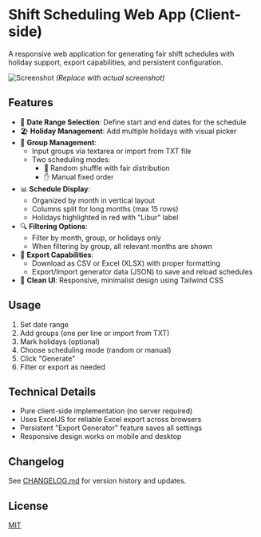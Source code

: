 # Shift Scheduling Web App (Client-side)

A responsive web application for generating fair shift schedules with holiday support, export capabilities, and persistent configuration.

![Screenshot](https://via.placeholder.com/800x500?text=Shift+Scheduling+App+Screenshot) 
*(Replace with actual screenshot)*

## Features

- 📅 **Date Range Selection**: Define start and end dates for the schedule
- 🏖️ **Holiday Management**: Add multiple holidays with visual picker
- 👥 **Group Management**: 
  - Input groups via textarea or import from TXT file
  - Two scheduling modes:
    - 🔀 Random shuffle with fair distribution
    - ✋ Manual fixed order
- 📊 **Schedule Display**:
  - Organized by month in vertical layout
  - Columns split for long months (max 15 rows)
  - Holidays highlighted in red with "Libur" label
- 🔍 **Filtering Options**:
  - Filter by month, group, or holidays only
  - When filtering by group, all relevant months are shown
- 💾 **Export Capabilities**:
  - Download as CSV or Excel (XLSX) with proper formatting
  - Export/Import generator data (JSON) to save and reload schedules
- 🎨 **Clean UI**: Responsive, minimalist design using Tailwind CSS

## Usage

1. Set date range
2. Add groups (one per line or import from TXT)
3. Mark holidays (optional)
4. Choose scheduling mode (random or manual)
5. Click "Generate"
6. Filter or export as needed

## Technical Details

- Pure client-side implementation (no server required)
- Uses ExcelJS for reliable Excel export across browsers
- Persistent "Export Generator" feature saves all settings
- Responsive design works on mobile and desktop

## Changelog

See [CHANGELOG.md](CHANGELOG.md) for version history and updates.

## License

[MIT](LICENSE)
